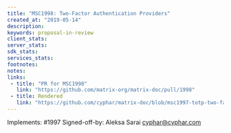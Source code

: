 ```yaml
---
title: "MSC1998: Two-Factor Authentication Providers"
created_at: "2019-05-14"
description:
keywords: proposal-in-review
client_stats:
server_stats:
sdk_stats:
services_stats:
footnotes:
notes:
links:
 - title: "PR for MSC1998"
   link: "https://github.com/matrix-org/matrix-doc/pull/1998"
 - title: Rendered
   link: "https://github.com/cyphar/matrix-doc/blob/msc1997-totp-two-factor/proposals/1998-two-factor-providers.md"
---
```


Implements: #1997
Signed-off-by: Aleksa Sarai <cyphar@cyphar.com>
